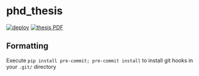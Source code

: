 # phd_thesis

[![deploy](https://github.com/paddyroddy/phd_thesis/actions/workflows/deploy.yml/badge.svg)](https://github.com/paddyroddy/phd_thesis/actions/workflows/deploy.yml)
[![thesis PDF](https://img.shields.io/badge/thesis-PDF-blue.svg)](https://www.dropbox.com/s/5t3pon5nagnm5tl/patrick_roddy_thesis.pdf?dl=0)

## Formatting

Execute `pip install pre-commit; pre-commit install` to install git hooks in your `.git/` directory
